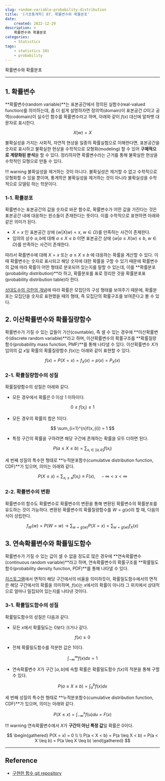 ```yaml
---
slug: random-variable-probability-distribution
title: '[기초통계학] 07. 확률변수와 확률분포'
date:
    created: 2022-12-29
description: >
    확률변수와 확률분포
categories:
    - Statistics
tags:
    - statistics 101
    - probability
---
```


확률변수와 확률분포  

<!-- more -->

---

## 1. 확률변수

**확률변수(random variable)**는 표본공간에서 정의된 실함수(real-valued function)를 의미하는데, 좀 더 쉽게 설명하자면 정의역(domain)이 표본공간 $\Omega$이고 공역(codomain)이 실수인 함수를 확률변수라고 하며, 아래와 같이 $f(x)$ 대신에 알파벳 대문자로 표시한다.  

$$
X(w) = X
$$

불확실성을 가지는 사회적, 자연적 현상을 일종의 확률실험으로 이해한다면, 표본공간을 숫자로 표시하고 불확실한 현상을 수학적으로 모형화(modeling) 할 수 있어 **구체적으로 계량화된 분석**을 할 수 있다. 정리하자면 확률변수라는 근거를 통해 불확실한 현상을 수학적인 모형으로 만들 수 있다.  

!!! warning
    불확실성을 제거하는 것이 아니다. 불확실성은 제거할 수 없고 수학적으로 모형화할 수 있을 뿐이며, 통계학은 불확실성을 제거하는 것이 아니라 불확실성을 수학적으로 모델링 하는 학문이다.  

### 1-1. 확률분포

확률변수는 표본공간의 값을 숫자로 바꾼 함수로, 확률변수가 어떤 값을 가진다는 것은 표본공간 내에 대응하는 원소들이 존재한다는 뜻이다. 이를 수학적으로 표현하면 아래와 같은 의미가 된다.  

- $X = x$ 인 표본공간 상에 $\{ w \vert X(w) = x, \ w \in \Omega \}$를 만족하는 사건이 존재한다.
- 임의의 상수 $a, b$에 대해 $a \leq X \leq b$ 이면 표본공간 상에 $\{ w \vert a \leq X(w) \leq b, \ w \in \Omega \}$를 만족하는 사건이 존재한다.

따라서 확률변수에 대해 $X = x$ 또는 $a \leq X \leq b$ 에 대응하는 확률을 계산할 수 있다. 이 때 확률변수는 숫자로 표시되고 해당 숫자에 대한 확률을 구할 수 있기 때문에 확률변수의 값에 따라 확률이 어떤 형태로 분포되어 있는지를 말할 수 있는데, 이를 **확률분포(probability distribution)**라 하고, 확률분포를 표로 정리한 것을 확률분포표(probability distribution table)라 한다.  

[상대도수의 극한의 개념](./2022-12-24-statistical_probability.md/#3-통계적-확률)에 따라 확률은 모집단의 구성 형태를 보여주기 때문에, 확률분포는 모집단을 숫자로 표현했을 때의 형태, 즉 모집단의 확률구조를 보여준다고 볼 수 있다.  

## 2. 이산확률변수와 확률질량함수

확률변수가 가질 수 있는 값들이 가산(countable), 즉 셀 수 있는 경우에 **이산확률변수(discrete random variable)**라고 하며, 이산확률변수의 확률구조를 **확률질량함수(probability mass function, PMF)**를 통해 나타낼 수 있다. 이산확률변수 $X$가 임의의 값 $x$일 확률의 확률질량함수 $f(x)$는 아래와 같이 표현할 수 있다.  

$$
f(x) = P(X = x) = f_{X}(x) = p(x) = P_{X}(x)
$$

### 2-1. 확률질량함수의 성질

확률질량함수의 성질은 아래와 같다.  

- 모든 경우에서 확률은 0 이상 1 이하이다.

$$
0 \leq f(x_{i}) \leq 1
$$

- 모든 경우의 확률의 합은 1이다.

$$
\sum_{i=1}^{n}f(x_{i}) = 1
$$

- 특정 구간의 확률을 구하려면 해당 구간에 존재하는 확률을 모두 더하면 된다.

$$
P(a \leq X \leq b) = \sum_{x_{i} \in [a, b]} f(x_{i})
$$

세 번째 성질의 특수한 형태로 **누적분포함수(cumulative distribution function, CDF)**가 있으며, 의미는 아래와 같다.  

$$
P(X \leq x) = \sum_{x_{i} \leq x} f(x_{i}) \equiv F(x), \quad -\infty < x < \infty
$$

### 2-2. 확률변수의 변환

확률변수의 함수도 확률변수로 확률변수의 변환을 통해 변환된 확률변수의 확률분포를 유도하는 것이 가능하다. 변환된 확률변수의 확률질량함수를 $W = g(x)$라 할 때, 다음의 식이 성립한다.  

$$
f_{W}(w) = P(W = w) \ \to \ \sum_{w=g(w)}P(X = x) = \sum_{w=g(w)}f_{X}(x)
$$

## 3. 연속확률변수와 확률밀도함수

확률변수가 가질 수 있는 값이 셀 수 없을 정도로 많은 경우에 **연속확률변수(continuous random variable)**라고 하며, 연속확률변수의 확률구조를 **확률밀도함수(probability density function, PDF)**를 통해 나타낼 수 있다.  

[히스토그램](./2022-12-17-variable_types.md/#4-히스토그램과-막대-그래프의-차이)에서 면적이 해당 구간에서의 비율을 의미하듯이, 확률밀도함수에서의 면적은 해당 구간에서의 확률을 의미하며, $f(x)$는 $x$에서의 확률이 아니라 그 위치에서 상대적으로 얼마나 밀집되어 있는지를 나타낸 것이다.  

### 3-1. 확률밀도함수의 성질

확률밀도함수의 성질은 다음과 같다.  

- 모든 $x$에서 확률밀도는 0보다 크거나 같다.

$$
f(x) \geq 0
$$

- 전체 확률밀도함수를 적분한 값은 1이다.

$$
\int_{-\infty}^{\infty}f(x)dx = 1
$$

- 연속확률변수 $X$가 구간 $[a, b]$에 속할 확률은 확률밀도함수 $f(x)$의 적분을 통해 구할 수 있다.

$$
P(a \leq X \leq b) = \int_{a}^{b}f(x)dx
$$

세 번째 성질의 특수한 형태로 **누적분포함수(cumulative distribution function, CDF)**가 있으며, 의미는 아래와 같다.  

$$
P(X \leq x) = \int_{-\infty}^{x}f(u)du = F(x)
$$

!!! warning
    연속확률변수에서 $X$가 **구간이 아닌 특정 값**일 확률은 0이다.  

$$
\begin{gathered}
P(X = x) = 0 \\
\\
P(a < X < b) = P(a \leq X < b) = P(a < X \leq b) = P(a \leq X \leq b)
\end{gathered}
$$

---
## Reference
- [구현한 함수 git repository](https://github.com/djccnt15/mathematics)